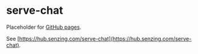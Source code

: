 # serve-chat

Placeholder for [GitHub pages](https://pages.github.com/).

See [https://hub.senzing.com/serve-chat](https://hub.senzing.com/serve-chat).
